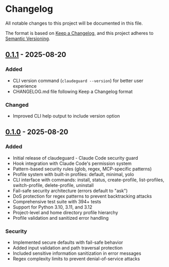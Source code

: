 # Changelog

All notable changes to this project will be documented in this file.

The format is based on [Keep a Changelog](https://keepachangelog.com/en/1.0.0/),
and this project adheres to [Semantic Versioning](https://semver.org/spec/v2.0.0.html).

## [0.1.1] - 2025-08-20

### Added
- CLI version command (`claudeguard --version`) for better user experience
- CHANGELOG.md file following Keep a Changelog format

### Changed
- Improved CLI help output to include version option

## [0.1.0] - 2025-08-20

### Added
- Initial release of claudeguard - Claude Code security guard
- Hook integration with Claude Code's permission system
- Pattern-based security rules (glob, regex, MCP-specific patterns)
- Profile system with built-in profiles: default, minimal, yolo
- CLI interface with commands: install, status, create-profile, list-profiles, switch-profile, delete-profile, uninstall
- Fail-safe security architecture (errors default to "ask")
- DoS protection for regex patterns to prevent backtracking attacks
- Comprehensive test suite with 394+ tests
- Support for Python 3.10, 3.11, and 3.12
- Project-level and home directory profile hierarchy
- Profile validation and sanitized error handling

### Security
- Implemented secure defaults with fail-safe behavior
- Added input validation and path traversal protection
- Included sensitive information sanitization in error messages
- Regex complexity limits to prevent denial-of-service attacks

[0.1.1]: https://github.com/tarovard/claudeguard/releases/tag/v0.1.1
[0.1.0]: https://github.com/tarovard/claudeguard/releases/tag/v0.1.0
